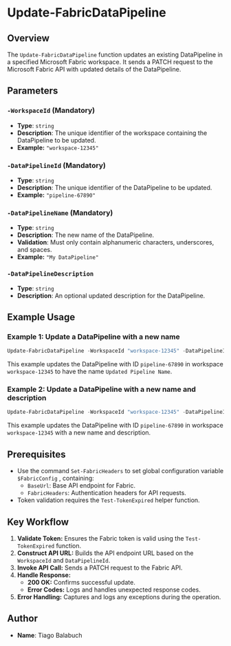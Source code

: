 # Update-FabricDataPipeline

## Overview

The `Update-FabricDataPipeline` function updates an existing DataPipeline in a specified Microsoft Fabric workspace. It sends a PATCH request to the Microsoft Fabric API with updated details of the DataPipeline.

## Parameters

### `-WorkspaceId` (Mandatory)
- **Type**: `string`
- **Description**: The unique identifier of the workspace containing the DataPipeline to be updated.
- **Example:** `"workspace-12345"`

### `-DataPipelineId` (Mandatory)
- **Type**: `string`
- **Description**: The unique identifier of the DataPipeline to be updated.
- **Example:** `"pipeline-67890"`

### `-DataPipelineName` (Mandatory)
- **Type**: `string`
- **Description**: The new name of the DataPipeline.
- **Validation**: Must only contain alphanumeric characters, underscores, and spaces.
- **Example:** `"My DataPipeline"`

### `-DataPipelineDescription`
- **Type**: `string`
- **Description**: An optional updated description for the DataPipeline.

## Example Usage

### Example 1: Update a DataPipeline with a new name
```powershell
Update-FabricDataPipeline -WorkspaceId "workspace-12345" -DataPipelineId "pipeline-67890" -DataPipelineName "Updated Pipeline Name"
```
This example updates the DataPipeline with ID `pipeline-67890` in workspace `workspace-12345` to have the name `Updated Pipeline Name`.

### Example 2: Update a DataPipeline with a new name and description
```powershell
Update-FabricDataPipeline -WorkspaceId "workspace-12345" -DataPipelineId "pipeline-67890" -DataPipelineName "Updated Pipeline Name" -DataPipelineDescription "This is the updated description."
```
This example updates the DataPipeline with ID `pipeline-67890` in workspace `workspace-12345` with a new name and description.

## Prerequisites
- Use the command `Set-FabricHeaders` to set global configuration variable `$FabricConfig` , containing:
  - `BaseUrl`: Base API endpoint for Fabric.
  - `FabricHeaders`: Authentication headers for API requests.
- Token validation requires the `Test-TokenExpired` helper function.

## Key Workflow

1. **Validate Token:** Ensures the Fabric token is valid using the `Test-TokenExpired` function.
2. **Construct API URL:** Builds the API endpoint URL based on the `WorkspaceId` and `DataPipelineId`.
3. **Invoke API Call:** Sends a PATCH request to the Fabric API.
4. **Handle Response:**
   - **200 OK:** Confirms successful update.
   - **Error Codes:** Logs and handles unexpected response codes.
5. **Error Handling:** Captures and logs any exceptions during the operation.

## Author
- **Name**: Tiago Balabuch
